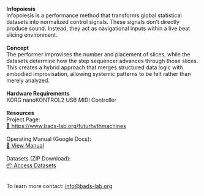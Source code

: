 <b>Infopoiesis</b>
<br>
Infopoiesis is a performance method that transforms global statistical datasets into normalized control signals.
These signals don’t directly produce sound. Instead, they act as navigational inputs within a live beat slicing environment.
<br><br>
<b>Concept</b>
<br>
The performer improvises the number and placement of slices, while the datasets determine how the step sequencer advances through those slices.
This creates a hybrid approach that merges structured data logic with embodied improvisation, allowing systemic patterns to be felt rather than merely analyzed.
<br><br>
<b>Hardware Requirements</b>
<br>
KORG nanoKONTROL2 USB MIDI Controller
<br><br>
<b>Resources</b>
<br>
Project Page:<br>
[🔗 https://www.bads-lab.org/futurhythmachines
](https://www.bads-lab.org/futurhythmachines
)<br><br>
Operating Manual (Google Docs):<br>
[📘 View Manual
](https://drive.google.com/file/d/1-78BqdH7NDD_A1XBYVdwgC4svntEMYns/view?usp=sharing
)<br><br>
Datasets (ZIP Download):<br>
[📦 Access Datasets
](https://drive.google.com/file/d/1-78BqdH7NDD_A1XBYVdwgC4svntEMYns/view?usp=sharing
)<br><br>

To learn more contact: info@bads-lab.org

